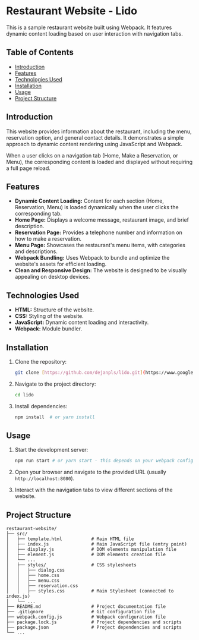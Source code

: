 # Restaurant Website - Lido

This is a sample restaurant website built using Webpack. It features dynamic content loading based on user interaction with navigation tabs.

## Table of Contents

- [Introduction](#introduction)
- [Features](#features)
- [Technologies Used](#technologies-used)
- [Installation](#installation)
- [Usage](#usage)
- [Project Structure](#project-structure)

## Introduction

This website provides information about the restaurant, including the menu, reservation option, and general contact details.  It demonstrates a simple approach to dynamic content rendering using JavaScript and Webpack.

When a user clicks on a navigation tab (Home, Make a Reservation, or Menu), the corresponding content is loaded and displayed without requiring a full page reload.

## Features

* **Dynamic Content Loading:**  Content for each section (Home, Reservation, Menu) is loaded dynamically when the user clicks the corresponding tab.
* **Home Page:**  Displays a welcome message, restaurant image, and brief description.
* **Reservation Page:**  Provides a telephone number and information on how to make a reservation.
* **Menu Page:**  Showcases the restaurant's menu items, with categories and descriptions.
* **Webpack Bundling:**  Uses Webpack to bundle and optimize the website's assets for efficient loading.
* **Clean and Responsive Design:** The website is designed to be visually appealing on desktop devices.

## Technologies Used

* **HTML:**  Structure of the website.
* **CSS:**  Styling of the website.
* **JavaScript:**  Dynamic content loading and interactivity.
* **Webpack:**  Module bundler.

## Installation

1. Clone the repository:
   ```bash
   git clone [https://github.com/dejanpls/lido.git](https://www.google.com/search?q=https://github.com/dejanpls/lido.git)
   ```

2. Navigate to the project directory:
   ```bash
   cd lido
   ```

3. Install dependencies:
   ```bash
   npm install  # or yarn install
   ```

## Usage

1. Start the development server:
   ```bash
   npm run start # or yarn start - this depends on your webpack configuration
   ```

2. Open your browser and navigate to the provided URL (usually `http://localhost:8080`).

3. Interact with the navigation tabs to view different sections of the website.

## Project Structure

```
restaurant-website/
├── src/
│   ├── template.html           # Main HTML file
│   ├── index.js                # Main JavaScript file (entry point)       
│   ├── display.js              # DOM elements manipulation file
│   ├── element.js              # DOM elements creation file
│   └── ...
│   ├── styles/                 # CSS stylesheets
│   │   ├── dialog.css
│   │   ├── home.css
│   │   ├── menu.css
│   │   ├── reservation.css
│   │   ├── styles.css          # Main Stylesheet (connected to index.js)
│   └── ...
├── README.md                   # Project documentation file
├── .gitignore                  # Git configuration file
├── webpack.config.js           # Webpack configuration file
├── package.lock.js             # Project dependencies and scripts
├── package.json                # Project dependencies and scripts
└── ...
```